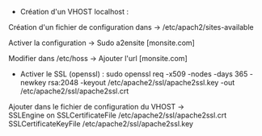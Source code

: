 
- Création d'un VHOST localhost : 

Création d'un fichier de configuration dans -> /etc/apach2/sites-available

Activer la configuration -> Sudo a2ensite [monsite.com]

Modifier dans /etc/hoss -> Ajouter l'url [monsite.com]


- Activer le SSL (openssl) : sudo openssl req -x509 -nodes -days 365 -newkey rsa:2048 -keyout /etc/apache2/ssl/apache2ssl.key -out /etc/apache2/ssl/apache2ssl.crt

Ajouter dans le fichier de configuration du VHOST ->           
 SSLEngine on
 SSLCertificateFile /etc/apache2/ssl/apache2ssl.crt
 SSLCertificateKeyFile /etc/apache2/ssl/apache2ssl.key










